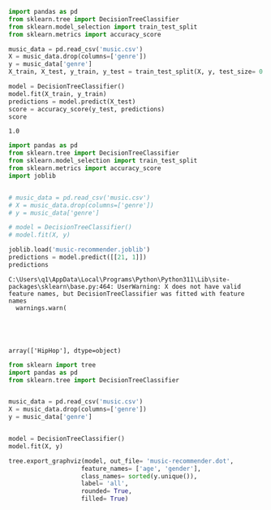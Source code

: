 ```python
import pandas as pd
from sklearn.tree import DecisionTreeClassifier
from sklearn.model_selection import train_test_split
from sklearn.metrics import accuracy_score

music_data = pd.read_csv('music.csv')
X = music_data.drop(columns=['genre'])
y = music_data['genre']
X_train, X_test, y_train, y_test = train_test_split(X, y, test_size= 0.2)

model = DecisionTreeClassifier()
model.fit(X_train, y_train)
predictions = model.predict(X_test)
score = accuracy_score(y_test, predictions)
score
```




    1.0




```python
import pandas as pd
from sklearn.tree import DecisionTreeClassifier
from sklearn.model_selection import train_test_split
from sklearn.metrics import accuracy_score
import joblib


# music_data = pd.read_csv('music.csv')
# X = music_data.drop(columns=['genre'])
# y = music_data['genre']

# model = DecisionTreeClassifier()
# model.fit(X, y)

joblib.load('music-recommender.joblib')
predictions = model.predict([[21, 1]])
predictions
```

    C:\Users\q1\AppData\Local\Programs\Python\Python311\Lib\site-packages\sklearn\base.py:464: UserWarning: X does not have valid feature names, but DecisionTreeClassifier was fitted with feature names
      warnings.warn(
    




    array(['HipHop'], dtype=object)




```python
from sklearn import tree
import pandas as pd
from sklearn.tree import DecisionTreeClassifier


music_data = pd.read_csv('music.csv')
X = music_data.drop(columns=['genre'])
y = music_data['genre']


model = DecisionTreeClassifier()
model.fit(X, y)

tree.export_graphviz(model, out_file= 'music-recommender.dot',
                    feature_names= ['age', 'gender'],
                    class_names= sorted(y.unique()),
                    label= 'all',
                    rounded= True,
                    filled= True)
```


```python

```


```python

```
